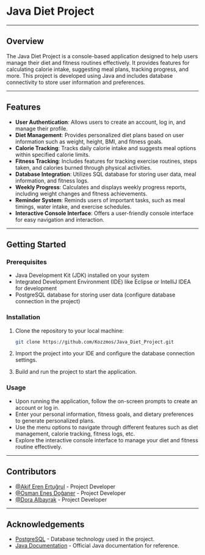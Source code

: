 # Java Diet Project

---

## Overview

The Java Diet Project is a console-based application designed to help users manage their diet and fitness routines effectively. It provides features for calculating calorie intake, suggesting meal plans, tracking progress, and more. This project is developed using Java and includes database connectivity to store user information and preferences.

---

## Features

- **User Authentication**: Allows users to create an account, log in, and manage their profile.
- **Diet Management**: Provides personalized diet plans based on user information such as weight, height, BMI, and fitness goals.
- **Calorie Tracking**: Tracks daily calorie intake and suggests meal options within specified calorie limits.
- **Fitness Tracking**: Includes features for tracking exercise routines, steps taken, and calories burned through physical activities.
- **Database Integration**: Utilizes SQL database for storing user data, meal information, and fitness logs.
- **Weekly Progress**: Calculates and displays weekly progress reports, including weight changes and fitness achievements.
- **Reminder System**: Reminds users of important tasks, such as meal timings, water intake, and exercise schedules.
- **Interactive Console Interface**: Offers a user-friendly console interface for easy navigation and interaction.

---

## Getting Started

### Prerequisites

- Java Development Kit (JDK) installed on your system
- Integrated Development Environment (IDE) like Eclipse or IntelliJ IDEA for development
- PostgreSQL database for storing user data (configure database connection in the project)

### Installation

1. Clone the repository to your local machine:
   ```bash
   git clone https://github.com/Kozzmos/Java_Diet_Project.git
   ```

2. Import the project into your IDE and configure the database connection settings.

3. Build and run the project to start the application.

### Usage

- Upon running the application, follow the on-screen prompts to create an account or log in.
- Enter your personal information, fitness goals, and dietary preferences to generate personalized plans.
- Use the menu options to navigate through different features such as diet management, calorie tracking, fitness logs, etc.
- Explore the interactive console interface to manage your diet and fitness routine effectively.

---

## Contributors

- [@Akif Eren Ertuğrul](https://github.com/Kozzmos) - Project Developer
- [@Osman Enes Doğaner](https://github.com/Decadence666) - Project Developer
- [@Dora Albayrak](https://github.com/doralado) - Project Developer

---

## Acknowledgements

- [PostgreSQL](https://www.postgresql.org) - Database technology used in the project.
- [Java Documentation](https://docs.oracle.com/en/java) - Official Java documentation for reference.
